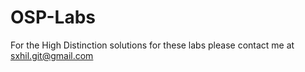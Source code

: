 # OSP-Labs
For the High Distinction solutions for these labs please contact me at sxhil.git@gmail.com 
